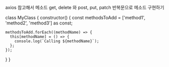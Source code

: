 axios 참고해서 메소드 get, delete 와 post, put, patch 반복문으로 메소드 구현하기

class MyClass {
constructor() {
const methodsToAdd = ['method1', 'method2', 'method3'] as const;

    methodsToAdd.forEach((methodName) => {
      this[methodName] = () => {
        console.log(`Calling ${methodName}`);
      };
    });

}
}
